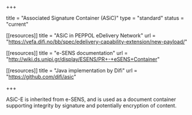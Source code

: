 +++

title = "Associated Signature Container (ASiC)"
type = "standard"
status = "current"

[[resources]]
title = "ASiC in PEPPOL eDelivery Network"
url = "https://vefa.difi.no/bb/spec/edelivery-capability-extension/new-payload/"

[[resources]]
title = "e-SENS documentation"
url = "http://wiki.ds.unipi.gr/display/ESENS/PR+-+eSENS+Container"

[[resources]]
title = "Java implementation by Difi"
url = "https://github.com/difi/asic"

+++

ASiC-E is inherited from e-SENS, and is used as a document container supporting integrity by signature and potentially encryption of content.
